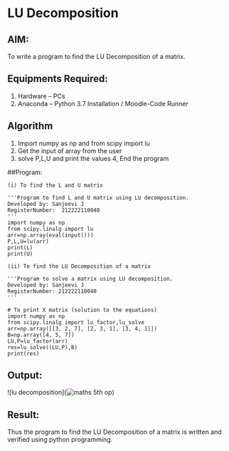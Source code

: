 # LU Decomposition 

## AIM:
To write a program to find the LU Decomposition of a matrix.

## Equipments Required:
1. Hardware – PCs
2. Anaconda – Python 3.7 Installation / Moodle-Code Runner

## Algorithm
1. Import numpy as np and from scipy import lu
2. Get the input of array from the user
3. solve P,L,U and print the values
4, End the program

##Program:
```
(i) To find the L and U matrix

'''Program to find L and U matrix using LU decomposition.
Developed by: Sanjeevi J
RegisterNumber:  212222110040
'''
import numpy as np
from scipy.linalg import lu
arr=np.array(eval(input()))
P,L,U=lu(arr)
print(L)
print(U)
```
```
(ii) To find the LU Decomposition of a matrix

'''Program to solve a matrix using LU decomposition.
Developed by: Sanjeevi J
RegisterNumber: 212222110040
'''

# To print X matrix (solution to the equations)
import numpy as np
from scipy.linalg import lu_factor,lu_solve
arr=np.array([[3, 2, 7], [2, 3, 1], [3, 4, 1]])
B=np.array([4, 5, 7])
LU,P=lu_factor(arr)
res=lu_solve((LU,P),B)
print(res)

```
## Output:
![lu decomposition](![maths 5th op](https://github.com/sanjeevi00/LU-Decomposition/assets/121484976/178b7f55-ef55-4926-9688-24cbbda15dce))


## Result:
Thus the program to find the LU Decomposition of a matrix is written and verified using python programming.


